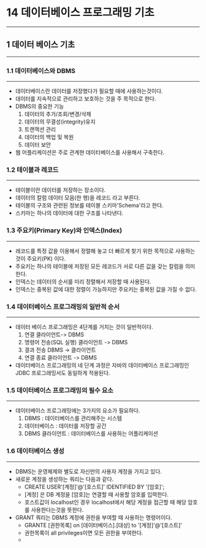 # 14 데이터베이스 프로그래밍 기초

---


## 1 데이터 베이스 기초

---

### 1.1 데이터베이스와 DBMS

---
* 데이터베이스란 데이터를 저장했다가 필요할 때에 사용하는것이다.
* 데이터를 지속적으로 관리하고 보호하는 것을 주 목적으로 한다.
* DBMS의 중요한 기능
  1. 데이터의 추가/조회/변경/삭제
  2. 데이터의 무결성(integrity)유지
  3. 트랜잭션 관리
  4. 데이터의 백업 및 복원
  5. 데이터 보안
* 웹 어플리케이션은 주로 관계현 데이터베이스를 사용해서 구축한다.

### 1.2 테이블과 레코드

---
* 테이블이란 데이터를 저장하는 장소이다.
* 데이터의 칼럼 데이터 모음(한 행)을 레코드 라고 부른다.
* 테이블의 구조와 관련된 정보를 테이블 스키마'Schema'라고 한다.
* 스키마는 하나의 데이터에 대한 구조를 나타낸다.

### 1.3 주요키(Primary Key)와 인덱스(Index)

---
* 레코드를 특정 값을 이용해서 정렬해 놓고 더 빠르게 찾기 위한 목적으로 사용하는것이 주요키(PK) 이다.
* 주요키는 하나의 테이블에 저장된 모든 레코드가 서로 다른 값을 갖는 칼럼을 의미한다.
* 인덱스는 데이터의 순서를 미리 정렬해서 저장할 때 사용된다.
* 인덱스는 중복된 값에 대한 정렬이 가능하지만 주요키는 중복된 값을 가질 수 없다.

### 1.4 데이터베이스 프로그래밍의 일반적 순서

---
* 데이터 베이스 프로그래밍은 4단계를 거치는 것이 일반적이다.
  1. 연결 클라이언트-> DBMS
  2. 명령어 전송(SQL 실행) 클라이언트 -> DBMS
  3. 결과 전송 DBMS -> 클라이언트
  4. 연결 종료 클라이언트 -> DBMS
* 데이터베이스 프로그래밍의 네 단계 과정은 자바의 데이터베이스 프로그래밍인 JDBC 프로그래밍서도 동일하게
 적용된다.

### 1.5 데이터베이스 프로그래밍의 필수 요소

---
* 데이터베이스 프로그래밍에는 3가지의 요소가 필요하다.
  1. DBMS : 데이터베이스를 관리해주는 시스템
  2. 데이터베이스 : 데이터를 저장할 공간
  3. DBMS 클라이언트 : 데이터베이스를 사용하는 어플리케이션

### 1.6 데이터베이스 생성

---
* DBMS는 운영체제와 별도로 자신만의 사용자 계정을 가지고 있다.
* 새로운 계정을 생성하는 쿼리는 다음과 같다.
  * CREATE USER'[계정]'@'[호스트]' IDENTIFIED BY '[암호]';
  * [계정] 은 DB 계정을 [암호]는 연결할 때 사용할 암호를 입력한다.
  * 호스트값이 localhost인 경우 localhost에서 해당 계정을 접근할 때 해당 암호를 사용한다는것을 뜻한다.
* GRANT 쿼리는 DBMS 계정에 권한을 부여할 때 사용하는 명령어이다.
  * GRANTE [권한목록] on [데이터베이스].[대상] to '[계정]'@'[호스트]'
  * 권한목록이 all privileges이면 모든 권한을 부여한다.
  * 